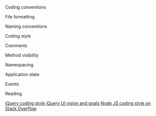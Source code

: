 
Coding conventions

File formatting

Naming conventions

Coding style

Comments

Method visibility

Namespacing

Application state

Events

Reading

[jQuery coding style](http://docs.jquery.com/JQuery_Core_Style_Guidelines)
[jQuery UI vision and goals](http://wiki.jqueryui.com/w/page/12138130/Vision%20and%20Goals)
[Node JS coding style on Stack Overflow](http://stackoverflow.com/questions/5495984/coding-style-guide-for-node-js-apps)
